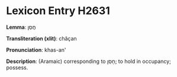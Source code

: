 # Lexicon Entry H2631

**Lemma**: חֲסַן

**Transliteration (xlit)**: chăçan

**Pronunciation**: khas-an'

**Description**:
(Aramaic) corresponding to חָסַן; to hold in occupancy; possess.
